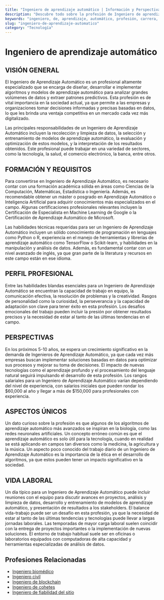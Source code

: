 ```yaml
---
title: "Ingeniero de aprendizaje automático | Información y Perspectivas"
description: "Descubre todo sobre la profesión de Ingeniero de aprendizaje automático, incluyendo responsabilidades, requisitos y oportunidades."
keywords: "ingeniero, de, aprendizaje, automático, profesión, carrera, trabajo, empleo"
slug: "ingeniero-de-aprendizaje-automatico"
category: "Tecnología"
---
```


# Ingeniero de aprendizaje automático

## VISIÓN GENERAL

El Ingeniero de Aprendizaje Automático es un profesional altamente especializado que se encarga de diseñar, desarrollar e implementar algoritmos y modelos de aprendizaje automático para analizar grandes volúmenes de datos y extraer patrones predictivos. Esta profesión es de vital importancia en la sociedad actual, ya que permite a las empresas y organizaciones tomar decisiones informadas y precisas basadas en datos, lo que les brinda una ventaja competitiva en un mercado cada vez más digitalizado.

Las principales responsabilidades de un Ingeniero de Aprendizaje Automático incluyen la recolección y limpieza de datos, la selección y entrenamiento de modelos de aprendizaje automático, la evaluación y optimización de estos modelos, y la interpretación de los resultados obtenidos. Este profesional puede trabajar en una variedad de sectores, como la tecnología, la salud, el comercio electrónico, la banca, entre otros.

## FORMACIÓN Y REQUISITOS

Para convertirse en Ingeniero de Aprendizaje Automático, es necesario contar con una formación académica sólida en áreas como Ciencias de la Computación, Matemáticas, Estadística o Ingeniería. Además, es recomendable obtener un máster o posgrado en Aprendizaje Automático o Inteligencia Artificial para adquirir conocimientos más especializados en el campo. Algunas certificaciones profesionales relevantes incluyen la Certificación de Especialista en Machine Learning de Google o la Certificación de Aprendizaje Automático de Microsoft.

Las habilidades técnicas requeridas para ser un Ingeniero de Aprendizaje Automático incluyen un sólido conocimiento de programación en lenguajes como Python o R, experiencia en el manejo de herramientas y librerías de aprendizaje automático como TensorFlow o Scikit-learn, y habilidades en la manipulación y análisis de datos. Además, es fundamental contar con un nivel avanzado de inglés, ya que gran parte de la literatura y recursos en este campo están en ese idioma.

## PERFIL PROFESIONAL

Entre las habilidades blandas esenciales para un Ingeniero de Aprendizaje Automático se encuentran la capacidad de trabajo en equipo, la comunicación efectiva, la resolución de problemas y la creatividad. Rasgos de personalidad como la curiosidad, la perseverancia y la capacidad de adaptación son clave para tener éxito en esta profesión. Los desafíos emocionales del trabajo pueden incluir la presión por obtener resultados precisos y la necesidad de estar al tanto de las últimas tendencias en el campo.

## PERSPECTIVAS

En los próximos 5-10 años, se espera un crecimiento significativo en la demanda de Ingenieros de Aprendizaje Automático, ya que cada vez más empresas buscan implementar soluciones basadas en datos para optimizar sus procesos y mejorar su toma de decisiones. El impacto de nuevas tecnologías como el aprendizaje profundo y el procesamiento del lenguaje natural seguirá impulsando el desarrollo de esta profesión. Los rangos salariales para un Ingeniero de Aprendizaje Automático varían dependiendo del nivel de experiencia, con salarios iniciales que pueden rondar los $60,000 al año y llegar a más de $150,000 para profesionales con experiencia.

## ASPECTOS ÚNICOS

Un dato curioso sobre la profesión es que algunos de los algoritmos de aprendizaje automático más avanzados se inspiran en la biología, como las redes neuronales artificiales. Un concepto erróneo común es que el aprendizaje automático es solo útil para la tecnología, cuando en realidad se está aplicando en campos tan diversos como la medicina, la agricultura y la música. Un aspecto poco conocido del trabajo diario de un Ingeniero de Aprendizaje Automático es la importancia de la ética en el desarrollo de algoritmos, ya que estos pueden tener un impacto significativo en la sociedad.

## VIDA LABORAL

Un día típico para un Ingeniero de Aprendizaje Automático puede incluir reuniones con el equipo para discutir avances en proyectos, análisis y limpieza de datos, desarrollo y entrenamiento de modelos de aprendizaje automático, y presentación de resultados a los stakeholders. El balance vida-trabajo puede ser un desafío en esta profesión, ya que la necesidad de estar al tanto de las últimas tendencias y tecnologías puede llevar a largas jornadas laborales. Las temporadas de mayor carga laboral suelen coincidir con la entrega de proyectos importantes o la implementación de nuevas soluciones. El entorno de trabajo habitual suele ser en oficinas o laboratorios equipados con computadoras de alta capacidad y herramientas especializadas de análisis de datos.
## Profesiones Relacionadas

- [Ingeniero biomédico](/profesiones/ingeniero-biomedico/)
- [Ingeniero civil](/profesiones/ingeniero-civil/)
- [Ingeniero de blockchain](/profesiones/ingeniero-de-blockchain/)
- [Ingeniero de cohetes](/profesiones/ingeniero-de-cohetes/)
- [Ingeniero de fiabilidad del sitio](/profesiones/ingeniero-de-fiabilidad-del-sitio/)

